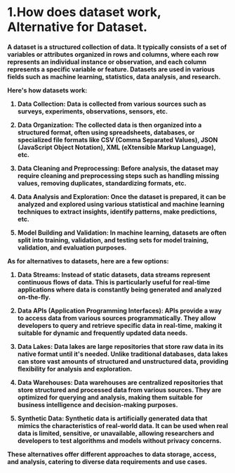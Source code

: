 <h1>1.How does dataset work, Alternative for Dataset.</h1>
<h4>A dataset is a structured collection of data. It typically consists of a set of variables or attributes organized in rows and columns, where each row represents an individual instance or observation, and each column represents a specific variable or feature. Datasets are used in various fields such as machine learning, statistics, data analysis, and research.

Here's how datasets work:

1. **Data Collection**: Data is collected from various sources such as surveys, experiments, observations, sensors, etc.

2. **Data Organization**: The collected data is then organized into a structured format, often using spreadsheets, databases, or specialized file formats like CSV (Comma Separated Values), JSON (JavaScript Object Notation), XML (eXtensible Markup Language), etc.

3. **Data Cleaning and Preprocessing**: Before analysis, the dataset may require cleaning and preprocessing steps such as handling missing values, removing duplicates, standardizing formats, etc.

4. **Data Analysis and Exploration**: Once the dataset is prepared, it can be analyzed and explored using various statistical and machine learning techniques to extract insights, identify patterns, make predictions, etc.

5. **Model Building and Validation**: In machine learning, datasets are often split into training, validation, and testing sets for model training, validation, and evaluation purposes.

As for alternatives to datasets, here are a few options:

1. **Data Streams**: Instead of static datasets, data streams represent continuous flows of data. This is particularly useful for real-time applications where data is constantly being generated and analyzed on-the-fly.

2. **Data APIs (Application Programming Interfaces)**: APIs provide a way to access data from various sources programmatically. They allow developers to query and retrieve specific data in real-time, making it suitable for dynamic and frequently updated data needs.

3. **Data Lakes**: Data lakes are large repositories that store raw data in its native format until it's needed. Unlike traditional databases, data lakes can store vast amounts of structured and unstructured data, providing flexibility for analysis and exploration.

4. **Data Warehouses**: Data warehouses are centralized repositories that store structured and processed data from various sources. They are optimized for querying and analysis, making them suitable for business intelligence and decision-making purposes.

5. **Synthetic Data**: Synthetic data is artificially generated data that mimics the characteristics of real-world data. It can be used when real data is limited, sensitive, or unavailable, allowing researchers and developers to test algorithms and models without privacy concerns.

These alternatives offer different approaches to data storage, access, and analysis, catering to diverse data requirements and use cases.</h4>
